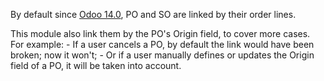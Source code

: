 By default since [Odoo
14.0](https://github.com/odoo/odoo/commit/5a1645a8f8f3560eb778da90b6160b322ce0722e),
PO and SO are linked by their order lines.

This module also link them by the PO's Origin field, to cover more
cases. For example: - If a user cancels a PO, by default the link would
have been broken; now it won't; - Or if a user manually defines or
updates the Origin field of a PO, it will be taken into account.
